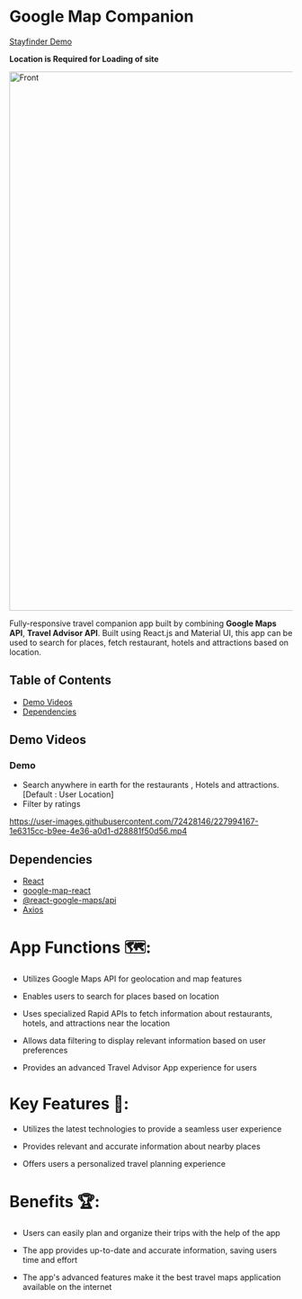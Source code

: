# Google Map Companion
[Stayfinder Demo](https://stayfinder-explore.netlify.app/)

**Location is Required for Loading of site**


<img width="959" alt="Front" src="https://user-images.githubusercontent.com/72428146/229586410-e430acfa-b493-475e-be32-5d1745d026cf.png">

Fully-responsive travel companion app built by combining **Google Maps API**, **Travel Advisor API**. Built using React.js and Material UI, this app can be used to search for places, fetch restaurant, hotels and attractions based on location.

## Table of Contents
- [Demo Videos](#demo-videos)
- [Dependencies](#dependencies)


## Demo Videos 

### Demo
- Search anywhere in earth for the restaurants , Hotels and attractions. [Default : User Location]
- Filter by ratings


https://user-images.githubusercontent.com/72428146/227994167-1e6315cc-b9ee-4e36-a0d1-d28881f50d56.mp4






## Dependencies
- [React](https://reactjs.org/)
- [google-map-react](https://github.com/google-map-react/google-map-react)
- [@react-google-maps/api](https://react-google-maps-api-docs.netlify.app/)
- [Axios](https://axios-http.com/docs/intro)

<!---Technologies used: React.js, HTML/CSS, JavaScript, Node.js, and Material-UI library--->
# App Functions 🗺:
- Utilizes Google Maps API for geolocation and map features

- Enables users to search for places based on location

- Uses specialized Rapid APIs to fetch information about restaurants, hotels, and attractions near the location

- Allows data filtering to display relevant information based on user preferences

- Provides an advanced Travel Advisor App experience for users

# Key Features 🔎:
- Utilizes the latest technologies to provide a seamless user experience

- Provides relevant and accurate information about nearby places

- Offers users a personalized travel planning experience

# Benefits 🏆:
- Users can easily plan and organize their trips with the help of the app

- The app provides up-to-date and accurate information, saving users time and effort

- The app's advanced features make it the best travel maps application available on the internet
